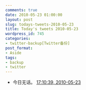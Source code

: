 ```yaml
---
comments: true
date: 2010-05-23 01:00:00
layout: post
slug: todays-tweets-2010-05-23
title: Today's tweets 2010-05-23
wordpress_id: 745
categories:
- twitter-backup[Twitter备份]
post_format:
- Aside
tags:
- backup
- twitter
---
```





  * 今日无话。 [17:10:39, 2010-05-23](http://twitter.com/gfrog/statuses/14547034716)




